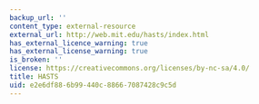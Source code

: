 ```yaml
---
backup_url: ''
content_type: external-resource
external_url: http://web.mit.edu/hasts/index.html
has_external_licence_warning: true
has_external_license_warning: true
is_broken: ''
license: https://creativecommons.org/licenses/by-nc-sa/4.0/
title: HASTS
uid: e2e6df88-6b99-440c-8866-7087428c9c5d
---
```

